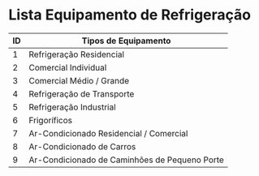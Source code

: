 # Lista Equipamento de Refrigeração

| ID | Tipos de Equipamento |
|----|-------------------------------------------|
| 1  | Refrigeração Residencial |
| 2  | Comercial Individual |
| 3  | Comercial Médio / Grande |
| 4  | Refrigeração de Transporte |
| 5  | Refrigeração Industrial |
| 6  | Frigoríficos |
| 7  | Ar-Condicionado Residencial / Comercial |
| 8  | Ar-Condicionado de Carros |
| 9  | Ar-Condicionado de Caminhões de Pequeno Porte |
